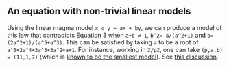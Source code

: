 ## An equation with non-trivial linear models

Using the linear magma model `x ◇ y = ax + by`, we can produce a model of this law that contradicts [Equation 3](https://teorth.github.io/equational_theories/implications/?3) when `a+b ≠ 1`, `b^2=-a/(a^2+1)` and `b=(2a^2+1)/(a^5+a^3)`. This can be satisfied by taking `a` to be a root of `a^5+2a^4+3a^3+3a^2+a+1`.  For instance, working in `ℤ/pℤ`, one can take `(p,a,b) = (11,1,7)` (which is [known to be the smallest model](https://leanprover.zulipchat.com/#narrow/channel/458659-Equational/topic/Implication.20Statistics/near/480795569)).  See [this discussion](https://leanprover.zulipchat.com/#narrow/stream/458659-Equational/topic/An.20old.20new.20idea).
